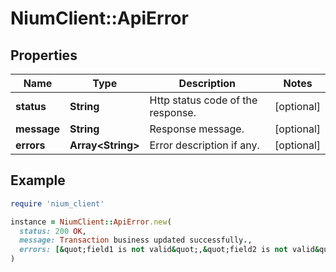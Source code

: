 # NiumClient::ApiError

## Properties

| Name | Type | Description | Notes |
| ---- | ---- | ----------- | ----- |
| **status** | **String** | Http status code of the response. | [optional] |
| **message** | **String** | Response message. | [optional] |
| **errors** | **Array&lt;String&gt;** | Error description if any. | [optional] |

## Example

```ruby
require 'nium_client'

instance = NiumClient::ApiError.new(
  status: 200 OK,
  message: Transaction business updated successfully.,
  errors: [&quot;field1 is not valid&quot;,&quot;field2 is not valid&quot;]
)
```

